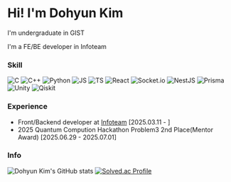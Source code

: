 # Hi! I'm Dohyun Kim
I'm undergraduate in GIST

I'm a FE/BE developer in Infoteam


### Skill
![C](https://img.shields.io/badge/C-A8B9CC?style=flat&logo=c&logoColor=white)
![C++](https://img.shields.io/badge/C++-00599C?style=flat&logo=cplusplus&logoColor=white)
![Python](https://img.shields.io/badge/Python-3776AB?style=flat&logo=python&logoColor=white)
![JS](https://img.shields.io/badge/JavaScript-F7DF1E?style=flat&logo=javascript&logoColor=white)
![TS](https://img.shields.io/badge/TypeScript-3178C6?style=flat&logo=typescript&logoColor=white)
![React](https://img.shields.io/badge/React-61DAFB?style=flat&logo=react&logoColor=white)
![Socket.io](https://img.shields.io/badge/Socket.io-010101?style=flat&logo=socketdotio&logoColor=white)
![NestJS](https://img.shields.io/badge/NestJS-E0234E?style=flat&logo=nestjs&logoColor=white)
![Prisma](https://img.shields.io/badge/Prisma-2D3748?style=flat&logo=prisma&logoColor=white)
![Unity](https://img.shields.io/badge/Unity-FFFFFF?style=flat&logo=unity&logoColor=black)
![Qiskit](https://img.shields.io/badge/Qiskit-6929C4?style=flat&logo=qiskit&logoColor=white)

### Experience
- Front/Backend developer at [Infoteam](https://github.com/gsainfoteam) [2025.03.11 - ]
- 2025 Quantum Compution Hackathon Problem3 2nd Place(Mentor Award) [2025.06.29 - 2025.07.01]


### Info
![Dohyun Kim's GitHub stats](https://github-readme-stats.vercel.app/api?username=dohyun06\&bg_color=30,e96443,904e95\&title_color=fff\&text_color=fff)
[![Solved.ac Profile](http://mazassumnida.wtf/api/v2/generate_badge?boj=hyun4you2006)](https://solved.ac/hyun4you2006/)

